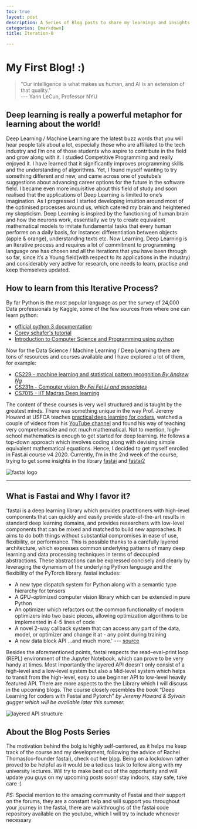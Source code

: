 ```yaml
---
toc: true
layout: post
description: A Series of Blog posts to share my learnings and insights during the Fast.ai course v4, hoping to help fellow learners. :)
categories: [markdown]
title: Iteration-0

---
```

# My First Blog! :)

>"Our intelligence is what makes us human, and AI is an extension of that quality."   
--- Yann LeCun, Professor  NYU

## Deep learning is really a powerful metaphor for learning about the world!

Deep Learning / Machine Learning are the latest buzz words that you will hear people talk about a lot, especially those who are affiliated to the tech industry and I’m one of those students who aspire to contribute in the field and grow along with it. I studied Competitive Programming and really enjoyed it. I have learned that it significantly improves programming skills and the understanding of algorithms. Yet, I found myself wanting to try something different and new, and came across one of youtube’s suggestions about advancing career options for the future in the software field. I became even more inquisitive about this field of study and soon realised that the applications of Deep Learning is limited to one’s imagination. As I progressed I started developing intuition around most of the optimised processes around us, which catered my brain and heightened my skepticism. Deep Learning is inspired by the functioning of human brain and how the neurons work, essentially we try to create equivalent mathematical models to imitate fundamental tasks that every human performs on a daily basis, for instance: differentiation between objects (apple & orange), understanding texts etc. Now Learning, Deep Learning is an Iterative process and requires a lot of commitment to programming language one has chosen and all the iterations that you have been through so far, since it’s a Young field(with respect to its applications in the industry) and considerably very active for research, one needs to learn, practise and keep themselves updated.

## How to learn from this Iterative Process?
By far Python is the most popular language as per the survey of 24,000 Data professionals by Kaggle, some of the few sources from where one can learn python:
- [official python 3 documentation](https://docs.python.org/3/) 
- [Corey schafer's tutorial](https://www.youtube.com/channel/UCCezIgC97PvUuR4_gbFUs5g)
- [Introduction to Computer Science and Programming using python](https://courses.edx.org/courses/course-v1:MITx+6.00.1x_7+3T2015/course/)

Now for the Data Science / Machine Learning / Deep Learning there are tons of resources and courses available and I have explored a lot of them, for example:
- [CS229 - machine learning and statistical pattern recognition *By Andrew Ng*](https://www.youtube.com/playlist?list=PLA89DCFA6ADACE599)
- [CS231n - Computer vision *By Fei Fei Li and associates*](https://www.youtube.com/playlist?list=PL3FW7Lu3i5JvHM8ljYj-zLfQRF3EO8sYv)
- [CS7015 - IIT Madras Deep learning](https://www.youtube.com/playlist?list=PLyqSpQzTE6M9gCgajvQbc68Hk_JKGBAYT)

The content of these courses is very well structured and is taught by the greatest minds. There was something unique in the way Prof. Jeremy Howard at USFCA teaches [practical deep learning for coders](https://course.fast.ai), watched a couple of videos from his [YouTube channel](https://www.youtube.com/user/howardjeremyp) and found his way of teaching very comprehensible and not much mathematical. Not to mention, high-school mathematics is enough to get started for deep learning. He follows a top-down approach which involves coding along with devising simple equivalent mathematical equations. Hence, I decided to get myself enrolled in Fast.ai course v4 2020. Currently, I’m in the 2nd week of the course, trying to get some insights in the library [fastai](https://github.com/fastai/fastai) and [fastai2](https://github.com/fastai/fastai2)

![fastai logo](https://miro.medium.com/max/1128/1*H2bbbgCg4u71KsYay7eVhQ.png)

---
## What is **Fastai** and Why I favor it?
'fastai is a deep learning library which provides practitioners with high-level components that can quickly and easily provide state-of-the-art results in standard deep learning domains, and provides researchers with low-level components that can be mixed and matched to build new approaches. It aims to do both things without substantial compromises in ease of use, flexibility, or performance. This is possible thanks to a carefully layered architecture, which expresses common underlying patterns of many deep learning and data processing techniques in terms of decoupled abstractions. These abstractions can be expressed concisely and clearly by leveraging the dynamism of the underlying Python language and the flexibility of the PyTorch library. fastai includes:

- A new type dispatch system for Python along with a semantic type hierarchy for tensors
- A GPU-optimized computer vision library which can be extended in pure Python
- An optimizer which refactors out the common functionality of modern optimizers into two basic pieces,  allowing optimization algorithms to be implemented in 4-5 lines of code
- A novel 2-way callback system that can access any part of the data, model, or optimizer and change it at - any point during training
- A new data block API
...and much more.' --- [source](https://www.fast.ai/2020/02/13/fastai-A-Layered-API-for-Deep-Learning/)

Besides the aforementioned points, fastai respects the read–eval–print loop (REPL) environment of the Jupyter Notebook, which can prove to be very handy at times. Most Importantly the layered API doesn't only consist of a high-level and a low-level system but also a Mid-level system which helps to transit from the high-level, easy to use beginner API to low-level heavily featured API. There are more aspects to the the Library which I will discuss in the upcoming blogs. The course closely resembles the book “Deep Learning for coders with Fastai and Pytorch” *by Jeremy Howard & Sylvain gugger which will be available later this summer.*

![layered API structure](https://www.fast.ai/images/fastai_paper/layered.PNG)

## About the Blog Posts Series
The motivation behind the bolg is highly self-centered, as it helps me keep track of the course and my development, following the advice of Rachel Thomas(co-founder fastai), check out her [blog](https://medium.com/@racheltho/why-you-yes-you-should-blog-7d2544ac1045).
Being on a lockdown rather proved to be helpful as it would be a tedious task to follow along with my university lectures.
Will try to make best out of the opportunity and will update you guys on my upcoming posts soon!
stay indoors, stay safe, take care :)

*PS:* Special mention to the amazing community of Fastai and their support on the forums, they are a constant help and will support you throughout your journey in the fastai, there are walkthroughs of the fastai code repository available on the youtube, which I will try to include whenever necessary  

